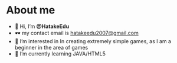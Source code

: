 # About me
- 👋 Hi, I’m **@HatakeEdu**
- 🕶 my contact email is hatakeedu2007@gmail.com
- 👀 I’m interested in In creating extremely simple games, as I am a beginner in the area of games
- 🌱 I’m currently learning JAVA/HTML5

<!---
HatakeEdu/HatakeEdu is a ✨ special ✨ repository because its `README.md` (this file) appears on your GitHub profile.
You can click the Preview link to take a look at your changes.
--->
